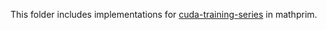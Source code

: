 This folder includes implementations for [cuda-training-series](https://github.com/olcf/cuda-training-series) in mathprim.